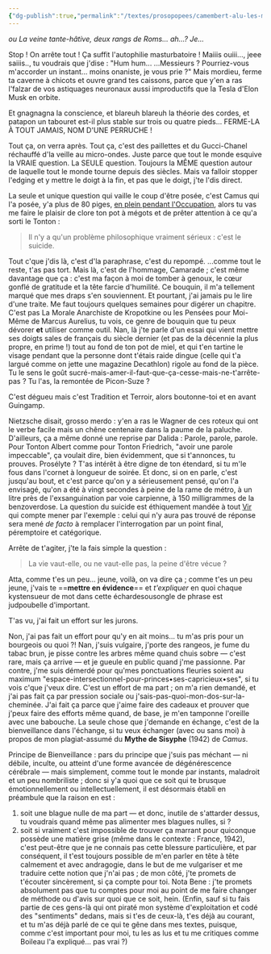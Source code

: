 ```yaml
---
{"dg-publish":true,"permalink":"/textes/prosopopees/camembert-alu-les-mites-de-zizi-feu/","created":"2024-12-16T13:46:39.620+01:00","updated":"2024-05-25T07:39:25.083+02:00"}
---
```



*ou*
*La veine tante-hâtive, deux rangs de Roms... ah...? Je...*

Stop ! On arrête tout ! Ça suffit l'autophilie masturbatoire !
Maiiis ouiii..., jeee saiiis.., tu voudrais que j'dise :
"Hum hum...
...Messieurs ? Pourriez-vous m'accorder un instant... moins onaniste, je vous prie ?"
Mais mordieu, ferme ta caverne à chicots et ouvre grand tes caissons, parce que y'en a ras l'falzar de vos astiquages neuronaux aussi improductifs que la Tesla d'Elon Musk en orbite.

Et gnagnagna la conscience, et blareuh blareuh la théorie des cordes, et patapon un tabouret est-il plus stable sur trois ou quatre pieds...
FERME-LA À TOUT JAMAIS, NOM D'UNE PERRUCHE !

Tout ça, on verra après.
Tout ça, c'est des paillettes et du Gucci-Chanel réchauffé d'la veille au micro-ondes. Juste parce que tout le monde esquive la VRAIE question.
La SEULE question.
Toujours la MÊME question autour de laquelle tout le monde tourne depuis des siècles.
Mais va falloir stopper l'edging et y mettre le doigt à la fin, et pas que le doigt, j'te l'dis direct.

La seule et unique question qui vaille le coup d'être posée, c'est Camus qui l'a posée, y'a plus de 80 piges, [en plein pendant l'Occupation](https://fr.wikipedia.org/wiki/Le_Mythe_de_Sisyphe), alors tu vas me faire le plaisir de clore ton pot à mégots et de prêter attention à ce qu'a sorti le Tonton :

> Il n'y a qu'un problème philosophique vraiment sérieux : c'est le suicide.

Tout c'que j'dis là, c'est d'la paraphrase, c'est du repompé.
...comme tout le reste, t'as pas tort. Mais là, c'est de l'hommage, Camarade ; c'est même davantage que ça : c'est ma façon à moi de tomber à genoux, le cœur gonflé de gratitude et la tête farcie d'humilité.
Ce bouquin, il m'a tellement marqué que mes draps s'en souviennent. Et pourtant, j'ai jamais pu le lire d'une traite. Me faut toujours quelques semaines pour digérer un chapitre. C'est pas La Morale Anarchiste de Kropotkine ou les Pensées pour Moi-Même de Marcus Aurelius, tu vois, ce genre de bouquin que tu peux dévorer **et** utiliser comme outil.
Nan, là j'te parle d'un essai qui vient mettre ses doigts sales de français du siècle dernier (et pas de la décennie la plus propre, en prime !) tout au fond de ton pot de miel, et qui t'en tartine le visage pendant que la personne dont t'étais raide dingue (celle qui t'a largué comme on jette une magazine Decathlon) rigole au fond de la pièce.
Tu le sens le goût sucré-mais-amer-il-faut-que-ça-cesse-mais-ne-t'arrête-pas ? Tu l'as, la remontée de Picon-Suze ?

C'est dégueu mais c'est Tradition et Terroir, alors boutonne-toi et en avant Guingamp.


Nietzsche disait, grosso merdo : y'en a ras le Wagner de ces roteux qui ont le verbe facile mais un chêne centenaire dans la paume de la paluche. D'ailleurs, ça a même donné une reprise par Dalida : Parole, parole, parole.
Pour Tonton Albert comme pour Tonton Friedrich, "avoir une parole impeccable", ça voulait dire, bien évidemment, que si t'annonces, tu prouves. Prosélyte ? T'as intérêt à être digne de ton étendard, si tu m'le fous dans l'cornet à longueur de soirée.
Et donc, si on en parle, c'est jusqu'au bout, et c'est parce qu'on y a sérieusement pensé, qu'on l'a envisagé, qu'on a été à vingt secondes à peine de la rame de métro, à un litre près de l'exsanguination par voie carpienne, à 150 milligrammes de la benzoverdose.
La question du suicide est éthiquement mandée à tout [Vir](https://fr.wiktionary.org/wiki/vir#:~:text=Homme%20m%C3%A2le.&text=Homme%20m%C3%A2le%20mari%C3%A9%2C%20mari%2C%20%C3%A9poux.) qui compte mener par l'exemple : celui qui n'y aura pas trouvé de réponse sera mené *de facto* à remplacer l'interrogation par un point final, péremptoire et catégorique.

Arrête de t'agiter, j'te la fais simple la question :
> La vie vaut-elle, ou ne vaut-elle pas, la peine d'être vécue ?

Atta, comme t'es un peu... jeune, voilà, on va dire ça ; comme t'es un peu jeune, j'vais te ==**mettre en évidence**== et *t'expliquer* en quoi chaque kystensueur de mot dans cette échardesousongle de phrase est judpoubelle d'important.

T'as vu, j'ai fait un effort sur les jurons.

Non, j'ai pas fait un effort pour qu'y en ait moins... tu m'as pris pour un bourgeois ou quoi ?!
Nan, j'suis vulgaire, j'porte des rangeos, je fume du tabac brun, je pisse contre les arbres même quand chuis sobre — c'est rare, mais ça arrive — et je gueule en public quand j'me passionne. Par contre, j'me suis démerdé pour qu'mes ponctuations fleuries soient au maximum "espace-intersectionnel-pour-princes•ses-capricieux•ses", si tu vois c'que j'veux dire.
C'est un effort de ma part ; on m'a rien demandé, et j'ai pas fait ça par pression sociale ou j'sais-pas-quoi-mon-dos-sur-la-cheminée. J'ai fait ça parce que j'aime faire des cadeaux et prouver que j'peux faire des efforts même quand, de base, je m'en tamponne l'oreille avec une babouche. La seule chose que j'demande en échange, c'est de la bienveillance dans l'échange, si tu veux échanger (avec ou sans moi) à propos de mon plagiat-assumé du **Mythe de Sisyphe** (1942) de *Camus*. 

Principe de Bienveillance : pars du principe que j'suis pas méchant — ni débile, inculte, ou atteint d'une forme avancée de dégénérescence cérébrale — mais simplement, comme tout le monde par instants, maladroit et un peu nombriliste ; donc si y'a quoi que ce soit qui te brusque  émotionnellement ou intellectuellement, il est désormais établi en préambule que la raison en est :
1) soit une blague nulle de ma part — et donc, inutile de s'attarder dessus, tu voudrais quand même pas alimenter mes blagues nulles, si ?
2) soit si vraiment c'est impossible de trouver ça marrant pour quiconque possède une matière grise (même dans le contexte : France, 1942), c'est peut-être que je ne connais pas cette  blessure particulière, et par conséquent, il t'est toujours possible  de m'en parler en tête à tête calmement et avec andragogie, dans le but de me vulgariser et me traduire cette notion que j'n'ai pas ; de mon côté, j'te promets de t'écouter sincèrement, si ça compte pour toi.
Nota Bene : j'te promets absolument pas que tu comptes pour moi au point de me faire changer de méthode ou d'avis sur quoi que ce soit, hein. (Enfin, sauf si tu fais partie de ces gens-là qui ont piraté mon système d'exploitation et codé des "sentiments" dedans, mais si t'es de ceux-là, t'es déjà au courant, et tu m'as déjà parlé de ce qui te gêne dans mes textes, puisque, comme c'est important pour moi, tu les as lus et tu me  critiques comme Boileau l'a expliqué... pas vrai ?)
